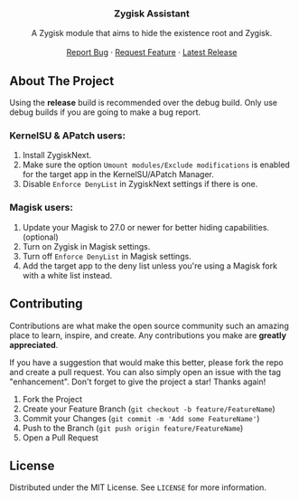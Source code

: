 <h3 align="center">Zygisk Assistant</h3>

  <p align="center">
    A Zygisk module that aims to hide the existence root and Zygisk.
    <br />
    <br />
    <a href="https://github.com/snake-4/Zygisk-Assistant/issues">Report Bug</a>
    ·
    <a href="https://github.com/snake-4/Zygisk-Assistant/issues">Request Feature</a>
    ·
    <a href="https://github.com/snake-4/Zygisk-Assistant/releases">Latest Release</a>
  </p>
</div>


<!-- ABOUT THE PROJECT -->
## About The Project

Using the **release** build is recommended over the debug build. Only use debug builds if you are going to make a bug report.

### KernelSU & APatch users:
1. Install ZygiskNext.
1. Make sure the option `Umount modules/Exclude modifications` is enabled for the target app in the KernelSU/APatch Manager.
1. Disable `Enforce DenyList` in ZygiskNext settings if there is one.

### Magisk users:
1. Update your Magisk to 27.0 or newer for better hiding capabilities. (optional)
1. Turn on Zygisk in Magisk settings.
1. Turn off `Enforce DenyList` in Magisk settings.
1. Add the target app to the deny list unless you're using a Magisk fork with a white list instead.


<!-- CONTRIBUTING -->
## Contributing

Contributions are what make the open source community such an amazing place to learn, inspire, and create. Any contributions you make are **greatly appreciated**.

If you have a suggestion that would make this better, please fork the repo and create a pull request. You can also simply open an issue with the tag "enhancement".
Don't forget to give the project a star! Thanks again!

1. Fork the Project
2. Create your Feature Branch (`git checkout -b feature/FeatureName`)
3. Commit your Changes (`git commit -m 'Add some FeatureName'`)
4. Push to the Branch (`git push origin feature/FeatureName`)
5. Open a Pull Request


<!-- LICENSE -->
## License

Distributed under the MIT License. See `LICENSE` for more information.
